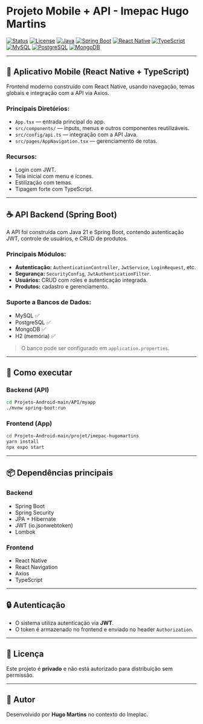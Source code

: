 
# Projeto Mobile + API - Imepac Hugo Martins

[![Status](https://img.shields.io/badge/status-em%20desenvolvimento-yellow)]()
[![License](https://img.shields.io/badge/licença-Privado-red)]()
[![Java](https://img.shields.io/badge/Java-21-blue?logo=java)]()
[![Spring Boot](https://img.shields.io/badge/Spring%20Boot-3.5.0-brightgreen?logo=springboot)]()
[![React Native](https://img.shields.io/badge/React%20Native-Mobile-blue?logo=react)]()
[![TypeScript](https://img.shields.io/badge/TypeScript-frontend-3178c6?logo=typescript)]()
[![MySQL](https://img.shields.io/badge/MySQL-suportado-blue?logo=mysql)]()
[![PostgreSQL](https://img.shields.io/badge/PostgreSQL-suportado-316192?logo=postgresql)]()
[![MongoDB](https://img.shields.io/badge/MongoDB-suportado-4DB33D?logo=mongodb)]()

---

## 📱 Aplicativo Mobile (React Native + TypeScript)

Frontend moderno construído com React Native, usando navegação, temas globais e integração com a API via Axios.

### Principais Diretórios:
- `App.tsx` — entrada principal do app.
- `src/components/` — inputs, menus e outros componentes reutilizáveis.
- `src/config/api.ts` — integração com a API Java.
- `src/pages/AppNavigation.tsx` — gerenciamento de rotas.

### Recursos:
- Login com JWT.
- Tela inicial com menu e ícones.
- Estilização com temas.
- Tipagem forte com TypeScript.

---

## ☕ API Backend (Spring Boot)

A API foi construída com Java 21 e Spring Boot, contendo autenticação JWT, controle de usuários, e CRUD de produtos.

### Principais Módulos:
- **Autenticação:** `AuthenticationController`, `JwtService`, `LoginRequest`, etc.
- **Segurança:** `SecurityConfig`, `JwtAuthenticationFilter`.
- **Usuários:** CRUD com roles e autenticação integrada.
- **Produtos:** cadastro e gerenciamento.

### Suporte a Bancos de Dados:
- MySQL ✅
- PostgreSQL ✅
- MongoDB ✅
- H2 (memória) ✅

> O banco pode ser configurado em `application.properties`.

---

## 🚀 Como executar

### Backend (API)
```bash
cd Projeto-Android-main/API/myapp
./mvnw spring-boot:run
```

### Frontend (App)
```bash
cd Projeto-Android-main/projet/imepac-hugomartins
yarn install
npx expo start
```

---

## 📦 Dependências principais

### Backend
- Spring Boot
- Spring Security
- JPA + Hibernate
- JWT (io.jsonwebtoken)
- Lombok

### Frontend
- React Native
- React Navigation
- Axios
- TypeScript

---

## 🔒 Autenticação

- O sistema utiliza autenticação via **JWT**.
- O token é armazenado no frontend e enviado no header `Authorization`.

---

## 📄 Licença

Este projeto é **privado** e não está autorizado para distribuição sem permissão.

---

## 👤 Autor

Desenvolvido por **Hugo Martins** no contexto do Imeplac.
